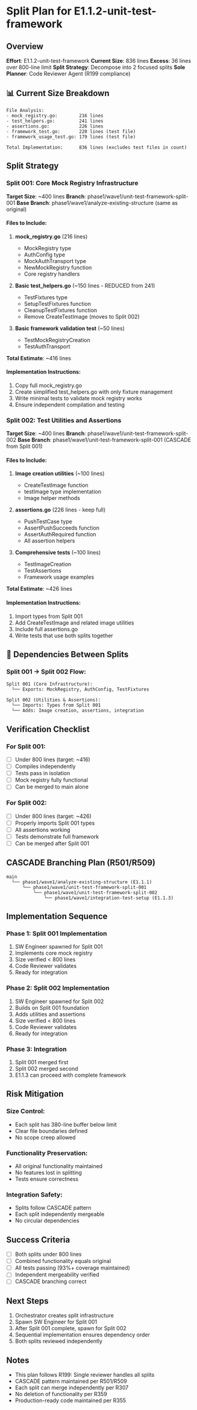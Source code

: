 # Split Plan for E1.1.2-unit-test-framework

## Overview
**Effort**: E1.1.2-unit-test-framework
**Current Size**: 836 lines
**Excess**: 36 lines over 800-line limit
**Split Strategy**: Decompose into 2 focused splits
**Sole Planner**: Code Reviewer Agent (R199 compliance)

## 📊 Current Size Breakdown
```
File Analysis:
- mock_registry.go:        216 lines
- test_helpers.go:         241 lines
- assertions.go:           226 lines
- framework_test.go:       220 lines (test file)
- framework_usage_test.go: 179 lines (test file)

Total Implementation:      836 lines (excludes test files in count)
```

## Split Strategy

### Split 001: Core Mock Registry Infrastructure
**Target Size**: ~400 lines
**Branch**: phase1/wave1/unit-test-framework-split-001
**Base Branch**: phase1/wave1/analyze-existing-structure (same as original)

#### Files to Include:
1. **mock_registry.go** (216 lines)
   - MockRegistry type
   - AuthConfig type
   - MockAuthTransport type
   - NewMockRegistry function
   - Core registry handlers

2. **Basic test_helpers.go** (~150 lines - REDUCED from 241)
   - TestFixtures type
   - SetupTestFixtures function
   - CleanupTestFixtures function
   - Remove CreateTestImage (moves to Split 002)

3. **Basic framework validation test** (~50 lines)
   - TestMockRegistryCreation
   - TestAuthTransport

**Total Estimate**: ~416 lines

#### Implementation Instructions:
1. Copy full mock_registry.go
2. Create simplified test_helpers.go with only fixture management
3. Write minimal tests to validate mock registry works
4. Ensure independent compilation and testing

### Split 002: Test Utilities and Assertions
**Target Size**: ~400 lines
**Branch**: phase1/wave1/unit-test-framework-split-002
**Base Branch**: phase1/wave1/unit-test-framework-split-001 (CASCADE from Split 001)

#### Files to Include:
1. **Image creation utilities** (~100 lines)
   - CreateTestImage function
   - testImage type implementation
   - Image helper methods

2. **assertions.go** (226 lines - keep full)
   - PushTestCase type
   - AssertPushSucceeds function
   - AssertAuthRequired function
   - All assertion helpers

3. **Comprehensive tests** (~100 lines)
   - TestImageCreation
   - TestAssertions
   - Framework usage examples

**Total Estimate**: ~426 lines

#### Implementation Instructions:
1. Import types from Split 001
2. Add CreateTestImage and related image utilities
3. Include full assertions.go
4. Write tests that use both splits together

## 🔗 Dependencies Between Splits

### Split 001 → Split 002 Flow:
```
Split 001 (Core Infrastructure):
  └── Exports: MockRegistry, AuthConfig, TestFixtures

Split 002 (Utilities & Assertions):
  └── Imports: Types from Split 001
  └── Adds: Image creation, assertions, integration
```

## Verification Checklist

### For Split 001:
- [ ] Under 800 lines (target: ~416)
- [ ] Compiles independently
- [ ] Tests pass in isolation
- [ ] Mock registry fully functional
- [ ] Can be merged to main alone

### For Split 002:
- [ ] Under 800 lines (target: ~426)
- [ ] Properly imports Split 001 types
- [ ] All assertions working
- [ ] Tests demonstrate full framework
- [ ] Can be merged after Split 001

## CASCADE Branching Plan (R501/R509)

```
main
  └── phase1/wave1/analyze-existing-structure (E1.1.1)
      └── phase1/wave1/unit-test-framework-split-001
          └── phase1/wave1/unit-test-framework-split-002
              └── phase1/wave1/integration-test-setup (E1.1.3)
```

## Implementation Sequence

### Phase 1: Split 001 Implementation
1. SW Engineer spawned for Split 001
2. Implements core mock registry
3. Size verified < 800 lines
4. Code Reviewer validates
5. Ready for integration

### Phase 2: Split 002 Implementation
1. SW Engineer spawned for Split 002
2. Builds on Split 001 foundation
3. Adds utilities and assertions
4. Size verified < 800 lines
5. Code Reviewer validates
6. Ready for integration

### Phase 3: Integration
1. Split 001 merged first
2. Split 002 merged second
3. E1.1.3 can proceed with complete framework

## Risk Mitigation

### Size Control:
- Each split has 380-line buffer below limit
- Clear file boundaries defined
- No scope creep allowed

### Functionality Preservation:
- All original functionality maintained
- No features lost in splitting
- Tests ensure correctness

### Integration Safety:
- Splits follow CASCADE pattern
- Each split independently mergeable
- No circular dependencies

## Success Criteria
- [ ] Both splits under 800 lines
- [ ] Combined functionality equals original
- [ ] All tests passing (93%+ coverage maintained)
- [ ] Independent mergeability verified
- [ ] CASCADE branching correct

## Next Steps
1. Orchestrator creates split infrastructure
2. Spawn SW Engineer for Split 001
3. After Split 001 complete, spawn for Split 002
4. Sequential implementation ensures dependency order
5. Both splits reviewed independently

## Notes
- This plan follows R199: Single reviewer handles all splits
- CASCADE pattern maintained per R501/R509
- Each split can merge independently per R307
- No deletion of functionality per R359
- Production-ready code maintained per R355